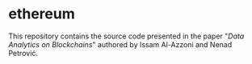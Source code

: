 # ethereum
This repository contains the source code presented in the paper "*Data Analytics on Blockchains*" authored by Issam Al-Azzoni and
Nenad Petrović.
